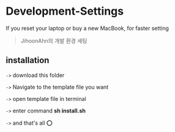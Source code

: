 # Development-Settings
If you reset your laptop or buy a new MacBook, for faster setting

> JihoonAhn의 개발 환경 세팅
  
  
## installation

`->` download this folder

`->` Navigate to the template file you want

`->` open template file in terminal

`->` enter command **sh install.sh**

`->` and that's all ⭕️
